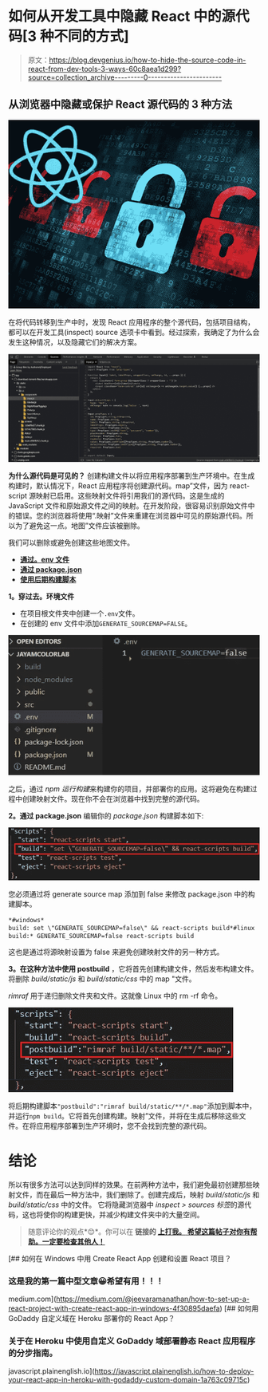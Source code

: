 # 如何从开发工具中隐藏 React 中的源代码[3 种不同的方式]

> 原文：<https://blog.devgenius.io/how-to-hide-the-source-code-in-react-from-dev-tools-3-ways-60c8aea1d299?source=collection_archive---------0----------------------->

## 从浏览器中隐藏或保护 React 源代码的 3 种方法

![](img/b629547c14cbdd656ad004c3b05a3ebe.png)

在将代码转移到生产中时，发现 React 应用程序的整个源代码，包括项目结构，都可以在开发工具(inspect) source 选项卡中看到。经过探索，我确定了为什么会发生这种情况，以及隐藏它们的解决方案。

![](img/92e25a5d77616737f8331016a8dc2b98.png)

**为什么源代码是可见的？** 创建构建文件以将应用程序部署到生产环境中。在生成构建时，默认情况下，React 应用程序将创建源代码。map”文件，因为 react-script 源映射已启用。这些映射文件将引用我们的源代码。这是生成的 JavaScript 文件和原始源文件之间的映射。在开发阶段，很容易识别原始文件中的错误。您的浏览器将使用“.映射”文件来重建在浏览器中可见的原始源代码。所以为了避免这一点。地图”文件应该被删除。

我们可以删除或避免创建这些地图文件。

*   [**通过。env 文件**](#d894)
*   [**通过 package.json**](#096d)
*   [**使用后期构建脚本**](#32d9)

**1。穿过去。环境文件**

*   在项目根文件夹中创建一个`.env`文件。
*   在创建的 env 文件中添加`GENERATE_SOURCEMAP=FALSE`。

![](img/f40d9b764d074905bb6cee6b666f3369.png)

之后，通过 *npm 运行构建*来构建你的项目，并部署你的应用。这将避免在构建过程中创建映射文件。现在你不会在浏览器中找到完整的源代码。

**2。通过 package.json** 编辑你的 *package.json* 构建脚本如下:

![](img/69148df7822926f170858715c3b1687f.png)

您必须通过将 generate source map 添加到 false 来修改 package.json 中的构建脚本。

```
*#windows*
build: set \"GENERATE_SOURCEMAP=false\" && react-scripts build*#linux
build:* GENERATE_SOURCEMAP=false react-scripts build
```

这也是通过将源映射设置为 false 来避免创建映射文件的另一种方式。

**3。在这种方法中使用 postbuild**
，它将首先创建构建文件，然后发布构建文件。将删除 *build/static/js* 和 *build/static/css* 中的 map "文件。

*rimraf* 用于递归删除文件夹和文件。这就像 Linux 中的 rm -rf 命令。

![](img/ce2940cc45f9f94a9ffda5d9a722b655.png)

将后期构建脚本`"postbuild":"rimraf build/static/**/*.map"`添加到脚本中，并运行`npm build`。它将首先创建构建。映射”文件，并将在生成后移除这些文件。在将应用程序部署到生产环境时，您不会找到完整的源代码。

# 结论

所以有很多方法可以达到同样的效果。在前两种方法中，我们避免最初创建那些映射文件，而在最后一种方法中，我们删除了。创建完成后，映射 *build/static/js* 和 *build/static/css* 中的文件。
它将隐藏浏览器中 *inspect > sources 标签*的源代码，这也将使你的构建更快，并减少构建文件夹中的大量空间。

> 随意评论你的观点*😊*。你可以在 **链接的 [**上打我。**
> 希望这篇帖子对你有帮助。一定要检查其他人！](https://www.linkedin.com/in/jeevaramanathan)**

[](https://medium.com/@jeevaramanathan/how-to-set-up-a-react-project-with-create-react-app-in-windows-4f30895daefa) [## 如何在 Windows 中用 Create React App 创建和设置 React 项目？

### 这是我的第一篇中型文章😀希望有用！！！

medium.com](https://medium.com/@jeevaramanathan/how-to-set-up-a-react-project-with-create-react-app-in-windows-4f30895daefa) [](https://javascript.plainenglish.io/how-to-deploy-your-react-app-in-heroku-with-godaddy-custom-domain-1a763c09715c) [## 如何用 GoDaddy 自定义域在 Heroku 部署你的 React App？

### 关于在 Heroku 中使用自定义 GoDaddy 域部署静态 React 应用程序的分步指南。

javascript.plainenglish.io](https://javascript.plainenglish.io/how-to-deploy-your-react-app-in-heroku-with-godaddy-custom-domain-1a763c09715c)